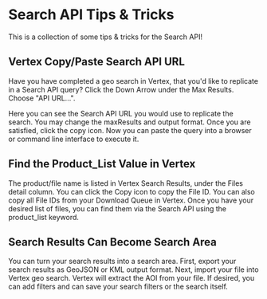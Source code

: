 # Search API Tips & Tricks

This is a collection of some tips & tricks for the Search API!

## Vertex Copy/Paste Search API URL
Have you have completed a geo search in Vertex, that you'd like to replicate in a Search API query? Click the Down Arrow under the Max Results. Choose "API URL...".

Here you can see the Search API URL you would use to replicate the search. You may change the maxResults and output format. Once you are satisfied, click the copy icon. Now you can paste the query into a browser or command line interface to execute it.

## Find the Product_List Value in Vertex
The product/file name is listed in Vertex Search Results, under the Files detail column. You can click the Copy icon to copy the File ID. You can also copy all File IDs from your Download Queue in Vertex. Once you have your desired list of files, you can find them via the Search API using the product_list keyword.

## Search Results Can Become Search Area
You can turn your search results into a search area. First, export your search results as GeoJSON or KML output format. Next, import your file into Vertex geo search. Vertex will extract the AOI from your file. If desired, you can add filters and can save your search filters or the search itself.